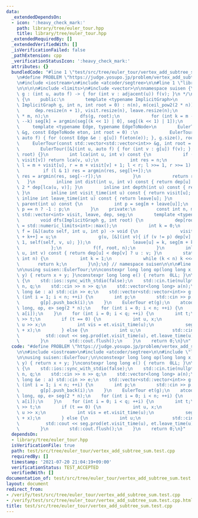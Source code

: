 ```yaml
---
data:
  _extendedDependsOn:
  - icon: ':heavy_check_mark:'
    path: library/tree/euler_tour.hpp
    title: library/tree/euler_tour.hpp
  _extendedRequiredBy: []
  _extendedVerifiedWith: []
  _isVerificationFailed: false
  _pathExtension: cpp
  _verificationStatusIcon: ':heavy_check_mark:'
  attributes: {}
  bundledCode: "#line 1 \"test/src/tree/euler_tour/vertex_add_subtree_sum.test.cpp\"\
    \n#define PROBLEM \"https://judge.yosupo.jp/problem/vertex_add_subtree_sum\"\n\
    \n#include <iostream>\n#include <atcoder/segtree>\n\n#line 1 \"library/tree/euler_tour.hpp\"\
    \n\n\n\n#include <limits>\n#include <vector>\n\nnamespace suisen {\n/**\n * ImplicitGraph\
    \ g : (int u, auto f) -> { for (int v : adjacent(u)) f(v); }\n */\nclass EulerTour\
    \ {\n    public:\n        template <typename ImplicitGraph>\n        EulerTour(const\
    \ ImplicitGraph g, int n, int root = 0) : n(n), m(ceil_pow2(2 * n)) {\n      \
    \      dep.resize(n + 1), visit.resize(n), leave.resize(n);\n            seg.assign(2\
    \ * m, n);\n            dfs(g, root);\n            for (int k = m - 1; k > 0;\
    \ --k) seg[k] = argmin(seg[(k << 1) | 0], seg[(k << 1) | 1]);\n        }\n   \
    \     template <typename Edge, typename EdgeToNode>\n        EulerTour(const std::vector<std::vector<Edge>>\
    \ &g, const EdgeToNode eton, int root = 0) :\n            EulerTour([&](int u,\
    \ auto f) { for (const Edge &e : g[u]) f(eton(e)); }, g.size(), root) {}\n   \
    \     EulerTour(const std::vector<std::vector<int>> &g, int root = 0) :\n    \
    \        EulerTour([&](int u, auto f) { for (int v : g[u]) f(v); }, g.size(),\
    \ root) {}\n        int lca(int u, int v) const {\n            if (visit[u] >\
    \ visit[v]) return lca(v, u);\n            int res = n;\n            for (int\
    \ l = m + visit[u], r = m + visit[v] + 1; l < r; l >>= 1, r >>= 1) {\n       \
    \         if (l & 1) res = argmin(res, seg[l++]);\n                if (r & 1)\
    \ res = argmin(res, seg[--r]);\n            }\n            return res;\n     \
    \   }\n        inline int dist(int u, int v) const { return dep[u] + dep[v] -\
    \ 2 * dep[lca(u, v)]; }\n        inline int depth(int u) const { return dep[u];\
    \ }\n        inline int visit_time(int u) const { return visit[u]; }\n       \
    \ inline int leave_time(int u) const { return leave[u]; }\n        inline int\
    \ parent(int u) const {\n            int p = seg[m + leave[u]];\n            return\
    \ p == n ? -1 : p;\n        }\n    private:\n        const int n, m;\n       \
    \ std::vector<int> visit, leave, dep, seg;\n        template <typename ImplicitGraph>\n\
    \        void dfs(ImplicitGraph g, int root) {\n            dep[root] = 0, dep[n]\
    \ = std::numeric_limits<int>::max();\n            int k = 0;\n            auto\
    \ f = [&](auto self, int u, int p) -> void {\n                visit[u] = k, seg[m\
    \ + k++] = u;\n                g(u, [&](int v){ if (v != p) dep[v] = dep[u] +\
    \ 1, self(self, v, u); });\n                leave[u] = k, seg[m + k++] = p;\n\
    \            };\n            f(f, root, n);\n        }\n        inline int argmin(int\
    \ u, int v) const { return dep[u] < dep[v] ? u : v; }\n        static int ceil_pow2(const\
    \ int n) {\n            int k = 1;\n            while (k < n) k <<= 1;\n     \
    \       return k;\n        }\n};\n} // namespace suisen\n\n\n#line 7 \"test/src/tree/euler_tour/vertex_add_subtree_sum.test.cpp\"\
    \n\nusing suisen::EulerTour;\n\nconstexpr long long op(long long x, long long\
    \ y) { return x + y; }\nconstexpr long long e() { return  0LL; }\n\nint main()\
    \ {\n    std::ios::sync_with_stdio(false);\n    std::cin.tie(nullptr);\n    int\
    \ n, q;\n    std::cin >> n >> q;\n    std::vector<long long> a(n);\n    for (long\
    \ long &e : a) std::cin >> e;\n    std::vector<std::vector<int>> g(n);\n    for\
    \ (int i = 1; i < n; ++i) {\n        int p;\n        std::cin >> p;\n        g[i].push_back(p);\n\
    \        g[p].push_back(i);\n    }\n    EulerTour et(g);\n    atcoder::segtree<long\
    \ long, op, e> seg(2 * n);\n    for (int i = 0; i < n; ++i) {\n        seg.set(et.visit_time(i),\
    \ a[i]);\n    }\n    for (int i = 0; i < q; ++i) {\n        int t;\n        std::cin\
    \ >> t;\n        if (t == 0) {\n            int u, x;\n            std::cin >>\
    \ u >> x;\n            int vis = et.visit_time(u);\n            seg.set(vis, seg.get(vis)\
    \ + x);\n        } else {\n            int u;\n            std::cin >> u;\n  \
    \          std::cout << seg.prod(et.visit_time(u), et.leave_time(u)) << '\\n';\n\
    \        }\n        std::cout.flush();\n    }\n    return 0;\n}\n"
  code: "#define PROBLEM \"https://judge.yosupo.jp/problem/vertex_add_subtree_sum\"\
    \n\n#include <iostream>\n#include <atcoder/segtree>\n\n#include \"library/tree/euler_tour.hpp\"\
    \n\nusing suisen::EulerTour;\n\nconstexpr long long op(long long x, long long\
    \ y) { return x + y; }\nconstexpr long long e() { return  0LL; }\n\nint main()\
    \ {\n    std::ios::sync_with_stdio(false);\n    std::cin.tie(nullptr);\n    int\
    \ n, q;\n    std::cin >> n >> q;\n    std::vector<long long> a(n);\n    for (long\
    \ long &e : a) std::cin >> e;\n    std::vector<std::vector<int>> g(n);\n    for\
    \ (int i = 1; i < n; ++i) {\n        int p;\n        std::cin >> p;\n        g[i].push_back(p);\n\
    \        g[p].push_back(i);\n    }\n    EulerTour et(g);\n    atcoder::segtree<long\
    \ long, op, e> seg(2 * n);\n    for (int i = 0; i < n; ++i) {\n        seg.set(et.visit_time(i),\
    \ a[i]);\n    }\n    for (int i = 0; i < q; ++i) {\n        int t;\n        std::cin\
    \ >> t;\n        if (t == 0) {\n            int u, x;\n            std::cin >>\
    \ u >> x;\n            int vis = et.visit_time(u);\n            seg.set(vis, seg.get(vis)\
    \ + x);\n        } else {\n            int u;\n            std::cin >> u;\n  \
    \          std::cout << seg.prod(et.visit_time(u), et.leave_time(u)) << '\\n';\n\
    \        }\n        std::cout.flush();\n    }\n    return 0;\n}"
  dependsOn:
  - library/tree/euler_tour.hpp
  isVerificationFile: true
  path: test/src/tree/euler_tour/vertex_add_subtree_sum.test.cpp
  requiredBy: []
  timestamp: '2021-07-20 21:04:19+09:00'
  verificationStatus: TEST_ACCEPTED
  verifiedWith: []
documentation_of: test/src/tree/euler_tour/vertex_add_subtree_sum.test.cpp
layout: document
redirect_from:
- /verify/test/src/tree/euler_tour/vertex_add_subtree_sum.test.cpp
- /verify/test/src/tree/euler_tour/vertex_add_subtree_sum.test.cpp.html
title: test/src/tree/euler_tour/vertex_add_subtree_sum.test.cpp
---
```

